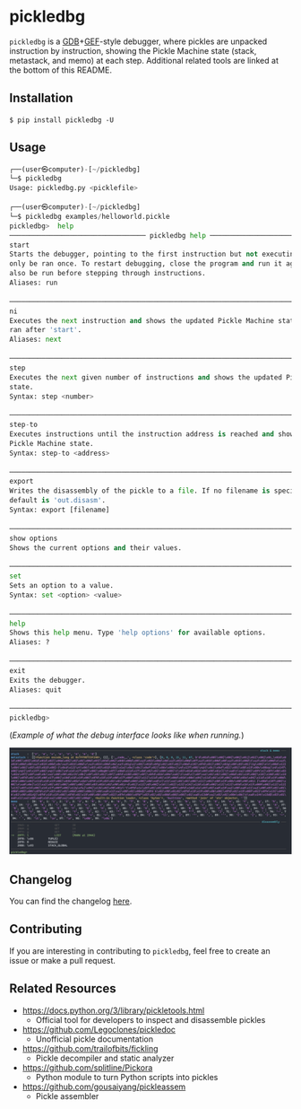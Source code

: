 # pickledbg
`pickledbg` is a [GDB](https://www.sourceware.org/gdb/)+[GEF](https://github.com/hugsy/gef)-style debugger, where pickles are unpacked instruction by instruction, showing the Pickle Machine state (stack, metastack, and memo) at each step. Additional related tools are linked at the bottom of this README.

## Installation
```
$ pip install pickledbg -U
```

## Usage
```python
┌──(user㉿computer)-[~/pickledbg]
└─$ pickledbg
Usage: pickledbg.py <picklefile>

┌──(user㉿computer)-[~/pickledbg]
└─$ pickledbg examples/helloworld.pickle
pickledbg>  help
────────────────────────────────── pickledbg help ──────────────────────────────────
start
Starts the debugger, pointing to the first instruction but not executing it. Must
only be ran once. To restart debugging, close the program and run it again. Must
also be run before stepping through instructions.
Aliases: run

────────────────────────────────────────────────────────────────────────────────────
ni
Executes the next instruction and shows the updated Pickle Machine state. Must be
ran after 'start'.
Aliases: next

────────────────────────────────────────────────────────────────────────────────────
step
Executes the next given number of instructions and shows the updated Pickle Machine 
state.
Syntax: step <number>

────────────────────────────────────────────────────────────────────────────────────
step-to
Executes instructions until the instruction address is reached and shows the updated
Pickle Machine state.
Syntax: step-to <address>

────────────────────────────────────────────────────────────────────────────────────
export
Writes the disassembly of the pickle to a file. If no filename is specified, the
default is 'out.disasm'.
Syntax: export [filename]

────────────────────────────────────────────────────────────────────────────────────
show options
Shows the current options and their values.

────────────────────────────────────────────────────────────────────────────────────
set
Sets an option to a value.
Syntax: set <option> <value>

────────────────────────────────────────────────────────────────────────────────────
help
Shows this help menu. Type 'help options' for available options.
Aliases: ?

────────────────────────────────────────────────────────────────────────────────────
exit
Exits the debugger.
Aliases: quit

────────────────────────────────────────────────────────────────────────────────────
pickledbg>
```

(*Example of what the debug interface looks like when running.*)

![](documentation.png)

## Changelog
You can find the changelog [here](./Changelog.md).

## Contributing
If you are interesting in contributing to `pickledbg`, feel free to create an issue or make a pull request.

## Related Resources
* https://docs.python.org/3/library/pickletools.html
    * Official tool for developers to inspect and disassemble pickles
* https://github.com/Legoclones/pickledoc
    * Unofficial pickle documentation
* https://github.com/trailofbits/fickling
    * Pickle decompiler and static analyzer
* https://github.com/splitline/Pickora
    * Python module to turn Python scripts into pickles
* https://github.com/gousaiyang/pickleassem
    * Pickle assembler
